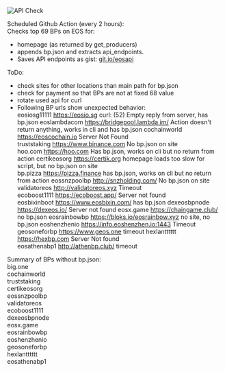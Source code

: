 ![API Check](https://github.com/miron/noapi/workflows/API%20Check/badge.svg)

Scheduled Github Action (every 2 hours):  
Checks top 69 BPs on EOS for:  
- homepage (as returned by get_producers) 
- appends bp.json and extracts api_endpoints.  
- Saves API endpoints as gist: [git.io/eosapi](https://git.io/eosapi "Block Producer APIs")  

ToDo:  
 - check sites for other locations than main path for bp.json  
 - check for payment so that BPs are not at fixed 68 value  
 - rotate used api for curl  
 - Following BP urls show unexpected behavior:  
   eosiosg11111 https://eosio.sg curl: (52) Empty reply from server, has bp.json
   eoslambdacom https://bridgepool.lambda.im/ Action doesn't return anything, works in cli and has bp.json
   cochainworld https://eoscochain.io Server Not Found  
   truststaking https://www.binance.com No bp.json on site  
   hoo.com https://hoo.com Has bp.json, works on cli but no return from action
   certikeosorg https://certik.org homepage loads too slow for script, but no bp.json on site  
   bp.pizza https://pizza.finance has bp.json, works on cli but no return from action 
   eossnzpoolbp http://snzholding.com/ No bp.json on site
   validatoreos http://validatoreos.xyz Timeout  
   ecoboost1111 https://ecoboost.app/ Server not found  
   eosbixinboot https://www.eosbixin.com/ has bp.json
   dexeosbpnode https://dexeos.io/ Server not found
   eosx.game https://chaingame.club/ no bp.json
   eosrainbowbp https://bloks.io/eosrainbow.xyz no site, no bp.json
   eoshenzhenio https://info.eoshenzhen.io:1443 Timeout  
   geosoneforbp https://www.geos.one timeout
   hexlantttttt https://hexbp.com Server Not found  
   eosathenabp1 http://athenbp.club/ timeout


Summary of BPs without bp.json:  
big.one  
cochainworld  
truststaking  
certikeosorg  
eossnzpoolbp  
validatoreos  
ecoboost1111  
dexeosbpnode  
eosx.game  
eosrainbowbp  
eoshenzhenio  
geosoneforbp  
hexlantttttt  
eosathenabp1  

